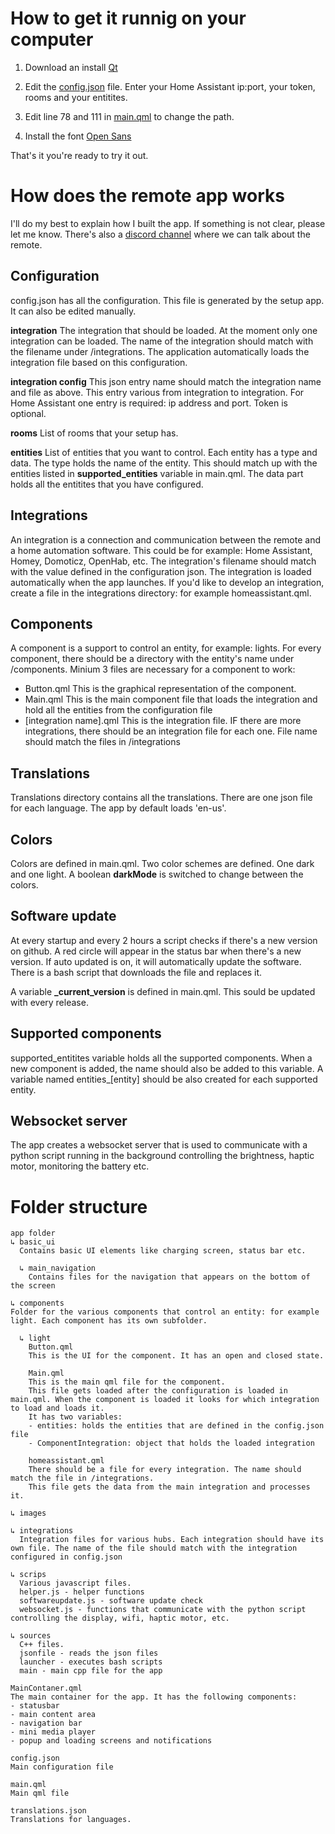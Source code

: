 # How to get it runnig on your computer

1. Download an install [Qt](https://www.qt.io/download-qt-installer?hsCtaTracking=9f6a2170-a938-42df-a8e2-a9f0b1d6cdce%7C6cb0de4f-9bb5-4778-ab02-bfb62735f3e5)

2. Edit the [config.json](config.json) file. Enter your Home Assistant ip:port, your token, rooms and your entitites.

3. Edit line 78 and 111 in [main.qml](main.qml) to change the path.

4. Install the font [Open Sans](https://fonts.google.com/specimen/Open+Sans) 

That's it you're ready to try it out.


# How does the remote app works
I'll do my best to explain how I built the app. If something is not clear, please let me know. There's also a [discord channel](https://discord.gg/zGVYf58) where we can talk about the remote.


## Configuration
config.json has all the configuration. This file is generated by the setup app. It can also be edited manually.


**integration**
The integration that should be loaded. At the moment only one integration can be loaded. The name of the integration should match with the filename under /integrations. The application automatically loads the integration file based on this configuration.


**integration config**
This json entry name should match the integration name and file as above. This entry various from integration to integration. For Home Assistant one entry is required: ip address and port. Token is optional.


**rooms**
List of rooms that your setup has.


**entities**
List of entities that you want to control. Each entity has a type and data. The type holds the name of the entity. This should match up with the entities listed in **supported_entities** variable in main.qml.
The data part holds all the entitites that you have configured.


## Integrations
An integration is a connection and communication between the remote and a home automation software. This could be for example: Home Assistant, Homey, Domoticz, OpenHab, etc. The integration's filename should match with the value defined in the configuration json. The integration is loaded automatically when the app launches. If you'd like to develop an integration, create a file in the integrations directory: for example homeassistant.qml.


## Components
A component is a support to control an entity, for example: lights. For every component, there should be a directory with the entity's name under /components. Minium 3 files are necessary for a component to work:
- Button.qml This is the graphical representation of the component.
- Main.qml This is the main component file that loads the integration and hold all the entities from the configuration file
- [integration name].qml This is the integration file. IF there are more integrations, there should be an integration file for each one. File name should match the files in /integrations


## Translations
Translations directory contains all the translations. There are one json file for each language. The app by default loads 'en-us'.


## Colors
Colors are defined in main.qml. Two color schemes are defined. One dark and one light. A boolean **darkMode** is switched to change between the colors.


## Software update
At every startup and every 2 hours a script checks if there's a new version on github. A red circle will appear in the status bar when there's a new version. If auto updated is on, it will automatically update the software. There is a bash script that downloads the file and replaces it.

A variable **_current_version** is defined in main.qml. This sould be updated with every release.


## Supported components
supported_entitites variable holds all the supported components. When a new component is added, the name should also be added to this variable. A variable named entities_[entity] should be also created for each supported entity.


## Websocket server
The app creates a websocket server that is used to communicate with a python script running in the background controlling the brightness, haptic motor, monitoring the battery etc.



# Folder structure
```
app folder
↳ basic_ui
  Contains basic UI elements like charging screen, status bar etc.

  ↳ main_navigation
    Contains files for the navigation that appears on the bottom of the screen

↳ components
Folder for the various components that control an entity: for example light. Each component has its own subfolder.

  ↳ light
    Button.qml
    This is the UI for the component. It has an open and closed state.
    
    Main.qml
    This is the main qml file for the component.
    This file gets loaded after the configuration is loaded in main.qml. When the component is loaded it looks for which integration to load and loads it.
    It has two variables:
    - entities: holds the entities that are defined in the config.json file
    - ComponentIntegration: object that holds the loaded integration
    
    homeassistant.qml
    There should be a file for every integration. The name should match the file in /integrations.
    This file gets the data from the main integration and processes it.
  
↳ images

↳ integrations
  Integration files for various hubs. Each integration should have its own file. The name of the file should match with the integration configured in config.json

↳ scrips
  Various javascript files.
  helper.js - helper functions
  softwareupdate.js - software update check
  websocket.js - functions that communicate with the python script controlling the display, wifi, haptic motor, etc.

↳ sources
  C++ files.
  jsonfile - reads the json files
  launcher - executes bash scripts
  main - main cpp file for the app

MainContaner.qml
The main container for the app. It has the following components:
- statusbar
- main content area
- navigation bar
- mini media player
- popup and loading screens and notifications

config.json
Main configuration file

main.qml
Main qml file

translations.json
Translations for languages.
``` 

